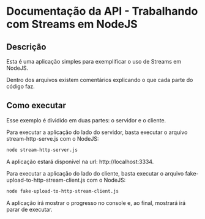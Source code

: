 # Documentação da API - Trabalhando com Streams em NodeJS

## Descrição

Esta é uma aplicação simples para exemplificar o uso de Streams em NodeJS.

Dentro dos arquivos existem comentários explicando o que cada parte do código faz.

## Como executar

Esse exemplo é dividido em duas partes: o servidor e o cliente.

Para executar a aplicação do lado do servidor, basta executar o arquivo stream-http-serve.js com o NodeJS:

```sh
node stream-http-server.js
```

A aplicação estará disponível na url: http://localhost:3334.

Para executar a aplicação do lado do cliente, basta executar o arquivo fake-upload-to-http-stream-client.js com o NodeJS:

```sh
node fake-upload-to-http-stream-client.js
```

A aplicação irá mostrar o progresso no console e, ao final, mostrará irá parar de executar.